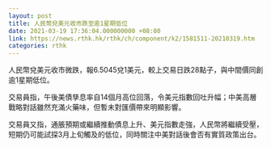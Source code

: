 ```yaml
---
layout: post
title: 人民幣兌美元收市跌至逾1星期低位
date: 2021-03-19 17:36:04.000000000 +08:00
link: https://news.rthk.hk/rthk/ch/component/k2/1581511-20210319.htm
categories: rthk
---
```


人民幣兌美元收市微跌，報6.5045兌1美元，較上交易日跌28點子，與中間價同創逾1星期低位。

交易員指，午後美債孳息率自14個月高位回落，令美元指數回吐升幅；中美高層戰略對話雖然充滿火藥味，但暫未對匯價帶來明顯影響。

交易員又指，通脹預期或繼續推動債息上升、美元指數走強，人民幣將繼續受壓，短期仍可能試探3月上旬觸及的低位，同時關注中美對話後會否有實質政策出台。
